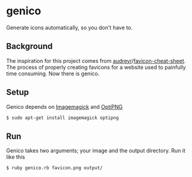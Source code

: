 genico
======

Generate icons automatically, so you don't have to.

## Background

The inspiration for this project comes from [audreyr](https://github.com/audreyr)/[favicon-cheat-sheet](https://github.com/audreyr/favicon-cheat-sheet).  The process of properly creating favicons for a website used to painfully time consuming.  Now there is genico.

## Setup

Genico depends on [Imagemagick](http://www.imagemagick.org/) and [OptiPNG](http://optipng.sourceforge.net/)
```bash
$ sudo apt-get install imagemagick optipng
```


## Run

Genico takes two arguments; your image and the output directory.  Run it like this
```bash
$ ruby genico.rb favicon.png output/
```
